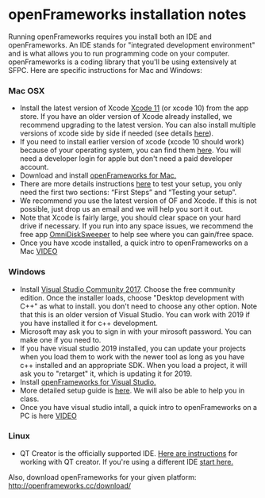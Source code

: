# openFrameworks installation notes

Running openFrameworks requires you install both an IDE and openFrameworks. An IDE stands for "integrated development environment" and is what allows you to run programming code on your computer. openFrameworks is a coding library that you'll be using extensively at SFPC. Here are specific instructions for Mac and Windows:

### Mac OSX

- Install the latest version of Xcode [Xcode 11](https://apps.apple.com/us/app/xcode/id497799835?mt=12) (or xcode 10) from the app store. If you have an older version of Xcode already installed, we recommend upgrading to the latest version.  You can also install multiple versions of xcode side by side if needed (see details [here](https://medium.com/@hacknicity/working-with-multiple-versions-of-xcode-e331c01aa6bc)).
- If you need to install earlier version of xcode (xcode 10 should work) because of your operating system, you can find them [here](https://developer.apple.com/download/more/?q=xcode).  You will need a developer login for apple but don't need a paid developer account.  
- Download and install [openFrameworks for Mac.](https://openframeworks.cc/download/)
- There are more details instructions [here](https://openframeworks.cc/setup/xcode/) to test your setup, you only need the first two sections: “First Steps” and “Testing your setup”.
- We recommend you use the latest version of OF and Xcode. If this is not possible, just drop us an email and we will help you sort it out.
- Note that Xcode is fairly large, you should clear space on your hard drive if necessary.  If you run into any space issues, we recommend the free app [OmniDiskSweeper](https://www.omnigroup.com/more) to help see where you can gain/free space.
- Once you have xcode installed, a quick intro to openFrameworks on a Mac [VIDEO](https://www.youtube.com/watch?v=lzBJsK9_l3o)

### Windows

- Install [Visual Studio Community 2017](https://www.techspot.com/downloads/6278-visual-studio.html).  Choose the free community edition.   Once the installer loads, choose "Desktop development with C++" as what to install.  you don't need to choose any other option.  Note that this is an older version of Visual Studio.  You can work with 2019 if you have installed it for c++ development. 
- Microsoft may ask you to sign in with your mirosoft password.  You can make one if you need to. 
- If you have visual studio 2019 installed, you can update your projects when you load them to work with the newer tool as long as you have c++ installed and an appropriate SDK.  When you load a project, it will ask you to "retarget" it, which is updating it for 2019. 
- Install [openFrameworks for Visual Studio.](https://openframeworks.cc/download/)
- More detailed setup guide is [here](https://openframeworks.cc/setup/vs/). We will also be able to help you in class.
- Once you have visual studio intall, a quick intro to openFrameworks on a PC is here [VIDEO](https://www.dropbox.com/s/2y2pvfmznknnayi/VS.mp4?dl=0)

### Linux

- QT Creator is the officially supported IDE. [Here are instructions](https://openframeworks.cc/setup/qtcreator/) for working with QT creator. If you're using a different IDE [start here.](https://openframeworks.cc/setup/linux-install/)

Also, download openFrameworks for your given platform: http://openframeworks.cc/download/
